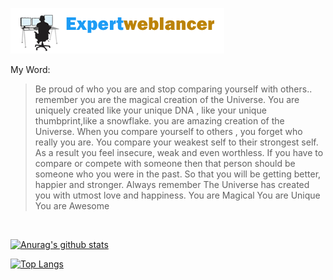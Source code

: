 ![](logo.png)
 


My Word:

> Be proud of who you are and stop comparing yourself with others.. remember you are the magical creation of the Universe. You are uniquely created like your unique DNA , like your unique thumbprint,like a snowflake. you are amazing creation of the Universe.
When you compare yourself to others , you forget who really you are.
You compare your weakest self to their strongest self. As a result you feel insecure, weak and even worthless.
If you have to compare or compete with someone then that person should be someone who you were in the past. So that you will be getting better, happier and stronger.
Always remember The Universe has created you with utmost love and happiness.
You are Magical
You are Unique
You are Awesome

<br/>

[![Anurag's github stats](https://github-readme-stats.vercel.app/api?username=Expertweblancer&count_private=true&count_private=true&show_icons=true&theme=dark)](https://github.com/Expertweblancer/github-readme-stats)

[![Top Langs](https://github-readme-stats.vercel.app/api/top-langs/?username=Expertweblancer&layout=compact&theme=dark)](https://github.com/Expertweblancer/github-readme-stats)
 
